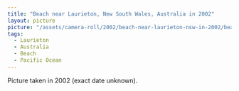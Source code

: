 ```yaml
---
title: "Beach near Laurieton, New South Wales, Australia in 2002"
layout: picture
picture: "/assets/camera-roll/2002/beach-near-laurieton-nsw-in-2002/beach-near-laurieton-nsw-in-2002.jpg"
tags:
  - Laurieton
  - Australia
  - Beach
  - Pacific Ocean
---
```

Picture taken in 2002 (exact date unknown).